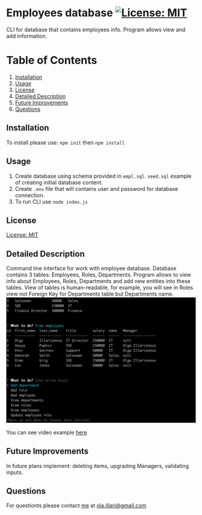 # Employees database [![License: MIT](https://img.shields.io/badge/License-MIT-yellow.svg)](https://opensource.org/licenses/MIT)
  CLI for database that contains employees info. Program allows view and add information.
  # Table of Contents
  1. [Installation](#installation)
  2. [Usage](#usage)
  3. [License](#license)
  4. [Detailed Description](#detailed-description)
  5. [Future Improvements](#future-improvements)
  6. [Questions](#questions)
## Installation
To install please use: 
`npm init` then  `npm install`
## Usage
1. Create database using schema provided in `empl.sql`. `seed.sql` example of creating initial database content.
2. Create `.env` file that will contains user and password for database connection.
3. To run CLI use 
`node index.js`
## License
[License: MIT](https://opensource.org/licenses/MIT)
## Detailed Description
Command line interface for work with employee database. Database contains 3 tables: Employees, Roles, Departments. Program allows to view info about Employees, Roles, Departments and add new entities into these tables.
View of tables is human-readable, for example, you will see in Roles view not Foreign Key for Departments table but Departments name. 
![screenshot](./screenshot/cli.png)

You can see video example [here](https://drive.google.com/file/d/19HtlXhRFX4CAsTmcP3JpHKDJt0JPDZ_w/view?usp=sharing) 
## Future Improvements
In future plans implement: deleting items, upgrading Managers, validating inputs.
## Questions
For questionts please contact [me](https://github.com/Myau5x) at ola.illari@gmail.com
 

